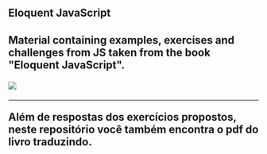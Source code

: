 <h2>Eloquent JavaScript<h2>
 <p>Material containing examples, exercises and challenges from JS taken from the book "Eloquent JavaScript".</p>
 
<img src="https://raw.githubusercontent.com/braziljs/eloquente-javascript/master/img/eloq-js.png">
<hr>

<p>Além de respostas dos exercícios propostos, neste repositório você também encontra o pdf do livro traduzindo.</p>
